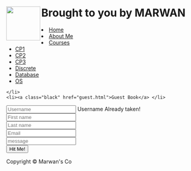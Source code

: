 <html>
<head>
	<link rel="StyleSheet" type="text/css" href="Style.css" media="all" />
	<title> Guest Page </title>
</head>

<body>

<div id="header">
	<img alt="" align="left" width="90" height="90" src="csm.png" />
	<h1>Brought to you by MARWAN</h1>
</div>

<div>
<div id="verticalmenu">
	<li><a class="black" href="index.html">Home</a> </li>
	<li><a class="black" href="About.html">About Me</a> </li>
	<li><a class="black" href="#">Courses</a>
	<ul>
    		<li><a class="black" href="#">CP1</a> </li>
    		<li><a class="black" href="#">CP2</a> </li>
    		<li><a class="black" href="#">CP3</a> </li>
    		<li><a class="black" href="#">Discrete</a> </li>
    		<li><a class="black" href="#">Database</a> </li>
    		<li><a class="black" href="#">OS</a> </li>
	</ul>

	</li>
	<li><a class="black" href="guest.html">Guest Book</a> </li>
</div>

<div id="section">
	<div id="content">
		<form method="post" action="login.php">
   			<input placeholder="Username" name="username" type="text" /> Username Already taken!<br>
    			<input placeholder="First name" name="fname" type="text" /><br>
    			<input placeholder="Last name" name="lname" type="text" /><br>
  			<input placeholder="Email" name="email" type="text" /><br>
   			<input placeholder="message" name="message" type="text" /><br>
    			<input type="submit" value="Hit Me!" />
		</form>
	</div>
</div>


<div id="adsection"></div>
</div>

<div id="footer">Copyright &copy; Marwan's Co</div>

</body>

</html>

